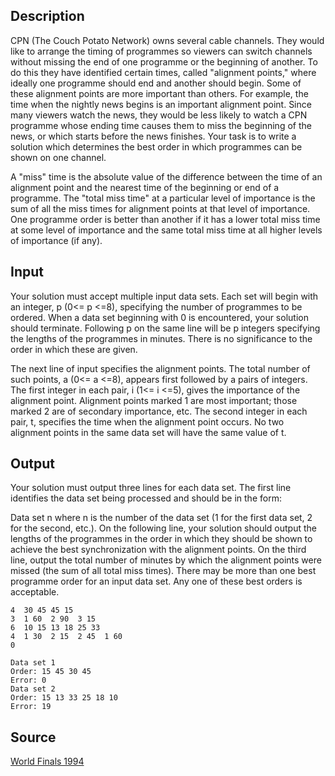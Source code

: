 <h2>Description</h2><p>CPN (The Couch Potato Network) owns several cable channels. They would like to arrange the timing of programmes so viewers can switch channels without missing the end of one programme or the beginning of another. To do this they have identified certain times, called "alignment points," where ideally one programme should end and another should begin. Some of these alignment points are more important than others. For example, the time when the nightly news begins is an important alignment point. Since many viewers watch the news, they would be less likely to watch a CPN programme whose ending time causes them to miss the beginning of the news, or which starts before the news finishes. Your task is to write a solution which determines the best order in which programmes can be shown on one channel. 
</p>A "miss" time is the absolute value of the difference between the time of an alignment point and the nearest time of the beginning or end of a programme. The "total miss time" at a particular level of importance is the sum of all the miss times for alignment points at that level of importance. One programme order is better than another if it has a lower total miss time at some level of importance and the same total miss time at all higher levels of importance (if any). 
<h2>Input</h2><p>Your solution must accept multiple input data sets. Each set will begin with an integer, p (0&lt;= p &lt;=8), specifying the number of programmes to be ordered. When a data set beginning with 0 is encountered, your solution should terminate. Following p on the same line will be p integers specifying the lengths of the programmes in minutes. There is no significance to the order in which these are given. 
</p>The next line of input specifies the alignment points. The total number of such points, a (0&lt;= a &lt;=8), appears first followed by a pairs of integers. The first integer in each pair, i (1&lt;= i &lt;=5), gives the importance of the alignment point. Alignment points marked 1 are most important; those marked 2 are of secondary importance, etc. The second integer in each pair, t, specifies the time when the alignment point occurs. No two alignment points in the same data set will have the same value of t. 
<h2>Output</h2><p>Your solution must output three lines for each data set. The first line identifies the data set being processed and should be in the form: 
</p>Data set n 
where n is the number of the data set (1 for the first data set, 2 for the second, etc.). On the following line, your solution should output the lengths of the programmes in the order in which they should be shown to achieve the best synchronization with the alignment points. On the third line, output the total number of minutes by which the alignment points were missed (the sum of all total miss times). There may be more than one best programme order for an input data set. Any one of these best orders is acceptable. <pre><code class="language-input1">4  30 45 45 15
3  1 60  2 90  3 15
6  10 15 13 18 25 33
4  1 30  2 15  2 45  1 60
0</code></pre><pre><code class="language-output1">Data set 1
Order: 15 45 30 45 
Error: 0
Data set 2
Order: 15 13 33 25 18 10
Error: 19
</code></pre><h2>Source</h2><a href="searchproblem?field=source&amp;key=World+Finals+1994">World Finals 1994</a>